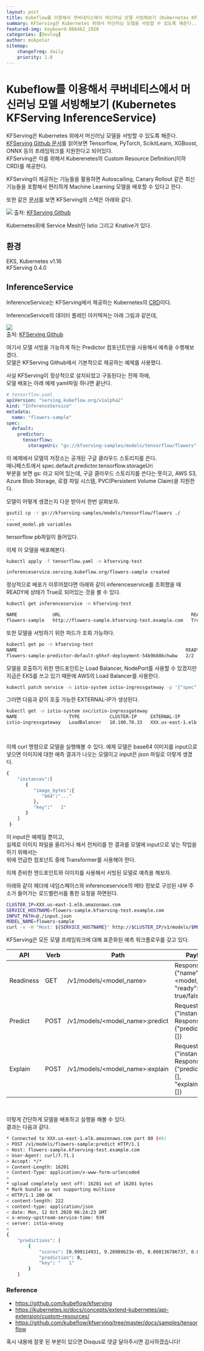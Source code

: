 ```yaml
---
layout: post
title: Kubeflow를 이용해서 쿠버네티스에서 머신러닝 모델 서빙해보기 (Kubernetes KFServing InferenceService)
summary: KFServing은 Kubernetes 위에서 머신러닝 모델을 서빙할 수 있도록 해준다.....
featured-img: keyboard-886462_1920
categories: [Devlog]
author: mokpolar
sitemap:
    changefreq: daily
    priority: 1.0
---
```


# Kubeflow를 이용해서 쿠버네티스에서 머신러닝 모델 서빙해보기 (Kubernetes KFServing InferenceService)

KFServing은 Kubernetes 위에서 머신러닝 모델을 서빙할 수 있도록 해준다.  
[KFServing Github 문서](https://github.com/kubeflow/kfserving)를 읽어보면 Tensorflow, PyTorch, ScikitLearn, XGBoost, ONNX 등의 프레임워크를 지원한다고 되어있다.  
KFServing은 이를 위해서 Kuberenetes의 Custom Resource Definition(이하 CRD)를 제공한다.  

KFServing이 제공하는 기능들을 활용하면 Autoscailing, Canary Rollout 같은 최신 기능들을 포함해서 편리하게 Machine Learning 모델을 배포할 수 있다고 한다.  

또한 같은 [문서](https://github.com/kubeflow/kfserving)를 보면 KFServing의 스택은 아래와 같다. 

![](./../assets/img/posts/2020-10-11-01-01-01.png)
출처: [KFServing Github](https://github.com/kubeflow/kfserving)

Kubernetes위에 Service Mesh인 Istio 그리고 Knative가 있다. 

## 환경

EKS, Kubernetes v1.16  
KFServing 0.4.0

## InferenceService

InferenceService는 KFServing에서 제공하는 Kubernetes의 [CRD](https://kubernetes.io/docs/concepts/extend-kubernetes/api-extension/custom-resources/)이다.  

InferenceService의 데이터 플레인 아키텍쳐는 아래 그림과 같은데, 

![](./../assets/img/posts/2020-10-11-01-01-02.jpg)  
출처: [KFServing Github](https://github.com/kubeflow/kfserving)


여기서 모델 서빙을 가능하게 하는 Predictor 컴포넌트만을 사용해서 예측을 수행해보겠다.  
모델은 KFServing Github에서 기본적으로 제공하는 예제를 사용했다. 

사실 KFServing이 정상적으로 설치되었고 구동된다는 전제 하에,  
모델 배포는 아래 예제 yaml파일 하나면 끝난다. 


```yaml
# tensorflow.yaml
apiVersion: "serving.kubeflow.org/v1alpha2"
kind: "InferenceService"
metadata:
  name: "flowers-sample"
spec:
  default:
    predictor:
      tensorflow:
        storageUri: "gs://kfserving-samples/models/tensorflow/flowers"
```


이 예제에서 모델의 저장소는 공개된 구글 클라우드 스토리지를 쓴다.  
매니페스트에서 
spec.default.predictor.tensorflow.storageUri  
부분을 보면 gs: 라고 되어 있는데, 구글 클라우드 스토리지를 쓴다는 뜻이고, 
AWS S3, Azure Blob Storage, 로컬 파일 시스템, PVC(Persistent Volume Claim)을 지원한다. 

모델이 어떻게 생겼는지 다운 받아서 한번 살펴보자. 

```sh
gsutil cp -r gs://kfserving-samples/models/tensorflow/flowers ./
...
saved_model.pb variables
```
tensorflow pb파일이 들어있다.  

이제 이 모델을 배포해본다.  

```sh
kubectl apply -f tensorflow.yaml -n kfserving-test

inferenceservice.serving.kubeflow.org/flowers-sample created
```

정상적으로 배포가 이루어졌다면 아래와 같이 inferenceservice를 조회했을 때 READY에 상태가 True로 되어있는 것을 볼 수 있다. 

```sh
kubectl get inferenceservice -n kfserving-test

NAME             URL                                                READY   DEFAULT TRAFFIC   CANARY TRAFFIC   AGE
flowers-sample   http://flowers-sample.kfserving-test.example.com   True    100                                94s
```

또한 모델을 서빙하기 위한 파드가 조회 가능하다. 

```sh
kubectl get po -n kfserving-test
NAME                                                              READY   STATUS    RESTARTS   AGE
flowers-sample-predictor-default-ghhxf-deployment-54b9b886chwbw   2/2     Running   0          3m28s
```


  
모델을 호출하기 위한 엔드포인트는 Load Balancer, NodePort를 사용할 수 있겠지만 지금은 EKS를 쓰고 있기 때문에 AWS의 Load Balancer를 사용한다.  

```sh
kubectl patch service -n istio-system istio-ingressgateway -p '{"spec": {"type": "LoadBalancer"}}'
```
그러면 다음과 같이 호출 가능한 EXTERNAL-IP가 생성된다.

```sh
kubectl get -n istio-system svc/istio-ingressgateway
NAME                   TYPE           CLUSTER-IP     EXTERNAL-IP                                                              PORT(S)                                                      AGE
istio-ingressgateway   LoadBalancer   10.100.70.33   XXX.us-east-1.elb.amazonaws.com
```

<br>

이제 curl 명령으로 모델을 실행해볼 수 있다. 
예제 모델은 base64 이미지를 input으로 넣으면 이미지에 대한 예측 결과가 나오는 모델이고
input은 json 파일로 이렇게 생겼다.  

```sh
{
    "instances":[
       {
          "image_bytes":{
             "b64":"..."
          },
          "key":"   1"
       }
    ]
 }
```
이 input은 예제일 뿐이고,  
실제로 이미지 파일을 올리거나 해서 전처리를 한 결과를 모델에 input으로 넣는 작업을 하기 위해서는  
위에 언급한 컴포넌트 중에 Transformer를 사용해야 한다.  

이제 준비한 엔드포인트와 이미지를 사용해서 서빙된 모델로 예측을 해보자.  

아래와 같이 헤더에 네임스페이스와 inferenceservice의 메타 정보로 구성된 내부 주소가 들어가는 로드밸런서를 통한 요청을 하면된다. 

```sh
CLUSTER_IP=XXX.us-east-1.elb.amazonaws.com
SERVICE_HOSTNAME=flowers-sample.kfserving-test.example.com
INPUT_PATH=@./input.json
MODEL_NAME=flowers-sample
curl -v -H "Host: ${SERVICE_HOSTNAME}" http://$CLUSTER_IP/v1/models/$MODEL_NAME:predict -d $INPUT_PATH
```

KFServing은 모든 모델 프레임워크에 대해 표준화된 예측 워크플로우를 갖고 있다.    

| API  | Verb | Path | Payload |
| ------------- | ------------- | ------------- | ------------- |
| Readiness| GET   | /v1/models/<model_name>          | Response:{"name": <model_name>, "ready": true/false}  |
| Predict  | POST  | /v1/models/<model_name>:predict  | Request:{"instances": []}  Response:{"predictions": []} |
| Explain  | POST  | /v1/models/<model_name>:explain  | Request:{"instances": []}  Response:{"predictions": [], "explainations": []}   |


<br>

이렇게 간단하게 모델을 배포하고 실행을 해볼 수 있다.  
결과는 다음과 같다. 

```sh
* Connected to XXX.us-east-1.elb.amazonaws.com port 80 (#0)
> POST /v1/models/flowers-sample:predict HTTP/1.1
> Host: flowers-sample.kfserving-test.example.com
> User-Agent: curl/7.71.1
> Accept: */*
> Content-Length: 16201
> Content-Type: application/x-www-form-urlencoded
>
* upload completely sent off: 16201 out of 16201 bytes
* Mark bundle as not supporting multiuse
< HTTP/1.1 200 OK
< content-length: 222
< content-type: application/json
< date: Mon, 12 Oct 2020 06:24:23 GMT
< x-envoy-upstream-service-time: 939
< server: istio-envoy
<
{
    "predictions": [
        {
            "scores": [0.999114931, 9.20989623e-05, 0.000136786737, 0.000337258854, 0.000300533458, 1.84814289e-05],
            "prediction": 0,
            "key": "   1"
        }
    ]
```


### Reference

* https://github.com/kubeflow/kfserving
* https://kubernetes.io/docs/concepts/extend-kubernetes/api-extension/custom-resources/
* https://github.com/kubeflow/kfserving/tree/master/docs/samples/tensorflow


혹시 내용에 잘못 된 부분이 있으면 Disqus로 댓글 달아주시면 감사하겠습니다!
